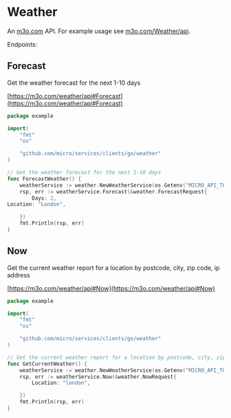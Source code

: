 # Weather

An [m3o.com](https://m3o.com) API. For example usage see [m3o.com/Weather/api](https://m3o.com/Weather/api).

Endpoints:

## Forecast

Get the weather forecast for the next 1-10 days


[https://m3o.com/weather/api#Forecast](https://m3o.com/weather/api#Forecast)

```go
package example

import(
	"fmt"
	"os"

	"github.com/micro/services/clients/go/weather"
)

// Get the weather forecast for the next 1-10 days
func ForecastWeather() {
	weatherService := weather.NewWeatherService(os.Getenv("MICRO_API_TOKEN"))
	rsp, err := weatherService.Forecast(&weather.ForecastRequest{
		Days: 2,
Location: "London",

	})
	fmt.Println(rsp, err)
}
```
## Now

Get the current weather report for a location by postcode, city, zip code, ip address


[https://m3o.com/weather/api#Now](https://m3o.com/weather/api#Now)

```go
package example

import(
	"fmt"
	"os"

	"github.com/micro/services/clients/go/weather"
)

// Get the current weather report for a location by postcode, city, zip code, ip address
func GetCurrentWeather() {
	weatherService := weather.NewWeatherService(os.Getenv("MICRO_API_TOKEN"))
	rsp, err := weatherService.Now(&weather.NowRequest{
		Location: "london",

	})
	fmt.Println(rsp, err)
}
```
